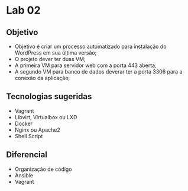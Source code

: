 # Lab 02

## Objetivo
- Objetivo é criar um processo automatizado para instalação do WordPress em sua última versão;
- O projeto dever ter duas VM;
- A primeira VM para servidor web com a porta 443 aberta;
- A segundo VM para banco de dados deverar ter a porta 3306 para a conexão da aplicação;


## Tecnologias sugeridas
- Vagrant
- Libvirt, Virtualbox ou LXD
- Docker
- Nginx ou Apache2
- Shell Script


## Diferencial
- Organização de código
- Ansible
- Vagrant
